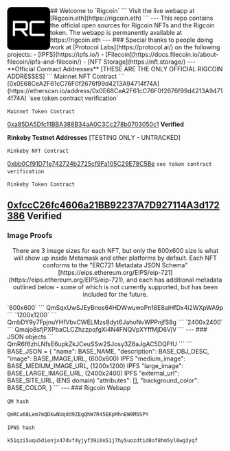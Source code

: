 
<img align="left" width="100" height="100" alt="Rigcoin Logo" src="logo.png">
## Welcome to `Rigcoin`
```
Visit the live webapp at [Rigcoin.eth](https://rigcoin.eth)
```
---
This repo contains the official open sources for Rigcoin NFTs and the Rigcoin token. The webapp is permanently available at https://rigcoin.eth
---
### Special thanks to people doing work at [Protocol Labs](https://protocol.ai/) on the following projects:
- [IPFS](https://ipfs.io/)
- [Filecoin](https://docs.filecoin.io/about-filecoin/ipfs-and-filecoin/)
- [NFT Storage](https://nft.storage/)
---
**Official Contract Addresses** [THESE ARE THE ONLY OFFICIAL RIGCOIN ADDRESSES]
```
Mainnet NFT Contract
```
[0x0E68CeA2F61cC76F0f2676f99d4213A94714f74A](https://etherscan.io/address/0x0E68CeA2F61cC76F0f2676f99d4213A94714f74A) `see token contract verification`

```
Mainnet Token Contract
```
[0xa85DA5Dfc11BBA388B34aA0C3Cc278b0703050c1](https://etherscan.io/address/0xa85DA5Dfc11BBA388B34aA0C3Cc278b0703050c1) **Verified**


**Rinkeby Testnet Addresses** [TESTING ONLY - UNTRACKED]
```
Rinkeby NFT Contract
```
[0xbb0Cf91D71e742724b2725cf9Fa105C29E78C5Be](https://rinkeby.etherscan.io/address/0xbb0Cf91D71e742724b2725cf9Fa105C29E78C5Be) `see token contract verification`

```
Rinkeby Token Contract
```
[0xfccC26fc4606a21BB92237A7D927114A3d172386](https://rinkeby.etherscan.io/address/0xfccC26fc4606a21BB92237A7D927114A3d172386) **Verified**
---
### Image Proofs
<p align="center">
  There are 3 image sizes for each NFT, but only the 600x600 size is what
will show up inside Metamask and other platforms by default. Each NFT conforms to the
"ERC721 Metadata JSON Schema" [https://eips.ethereum.org/EIPS/eip-721](https://eips.ethereum.org/EIPS/eip-721), and each has
additional metadata outlined below - some of which is not currently supported, but
has been included for the future.
</p>
`600x600`
```
QmSqxUwSJEyBnos64HDWwuwoPn18E8aiHfDx4i2WXpWA9p
```
`1200x1200`
```
QmbDY9y7FpjnuYHfVbvCWELMzs8dyt6JahoNvWPPnjfS8g
```
`2400x2400`
```
Qmajo8sfjPXPbaCLCZhzzpqfgXi4N4FNQVpXYffMjD6VjV
```
---
### JSON objects
```
QmR6f6zhLNfsE6upkZkJCeuSSw2SJosy3Z6aJgAC5DQFfU
```
```
BASE_JSON = {
  "name": BASE_NAME,
  "description": BASE_OBJ_DESC,            
  "image": BASE_IMAGE_URL,                    (600x600) IPFS
  "medium_image": BASE_MEDIUM_IMAGE_URL,    (1200x1200) IPFS
  "large_image": BASE_LARGE_IMAGE_URL,      (2400x2400) IPFS
  "external_url": BASE_SITE_URL,            (ENS domain)
  "attributes": [],
  "background_color": BASE_COLOR,
}
```
---
### Rigcoin Webapp

`QM hash`
```
QmRCu68Lem7mQDkwNUqdd9ZEgQhW7R45EKpMhnEW9M5SPY
```
`IPNS hash`
```
k51qzi5uqu5dienjx47dvf4yjyf39i6n51j7hy5uozdtid8of8hm5yl0wg3yqf
```
